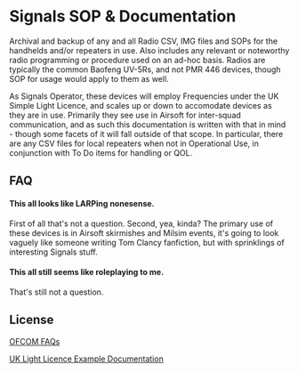 
# Signals SOP & Documentation

Archival and backup of any and all Radio CSV, IMG files and SOPs for the handhelds and/or repeaters in use. Also includes any relevant or noteworthy radio programming or procedure used on an ad-hoc basis.
Radios are typically the common Baofeng UV-5Rs, and not PMR 446 devices, though SOP for usage would apply to them as well.

As Signals Operator, these devices will employ Frequencies under the UK Simple Light Licence, and scales up or down to accomodate devices as they are in use. Primarily they see use in Airsoft for inter-squad communication, and as such this documentation is written with that in mind - though some facets of it will fall outside of that scope. In particular, there are any CSV files for local repeaters when not in Operational Use, in conjunction with To Do items for handling or QOL.




## FAQ

#### This all looks like LARPing nonesense.

First of all that's not a question. Second, yea, kinda? The primary use of these devices is in Airsoft skirmishes and Milsim events, it's going to look vaguely like someone writing Tom Clancy fanfiction, but with sprinklings of interesting Signals stuff.

#### This all still seems like roleplaying to me.

That's still not a question.


## License

[OFCOM FAQs](https://www.ofcom.org.uk/spectrum/radio-equipment/business-radio-faqs/)

[UK Light Licence Example Documentation](https://www.ofcom.org.uk/siteassets/resources/documents/manage-your-licence/business-radio/licence-templates/business_radio_simple_uk_licence_template.pdf?v=334668)
